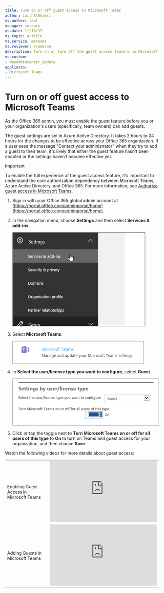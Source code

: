 ```yaml
---
title: Turn on or off guest access to Microsoft Teams
author: LaithAlShamri
ms.author: laal
manager: serdars
ms.date: 11/10/17
ms.topic: article
ms.service: msteams
ms.reviewer: rramesan
description: Turn on or turn off the guest access feature in Microsoft Teams.
ms.custom:
- NewAdminCenter_Update
appliesto: 
- Microsoft Teams
---
```



Turn on or off guest access to Microsoft Teams
======================================





  



As the Office 365 admin, you must enable the guest feature before you or your organization's users (specifically, team owners) can add guests. 

The guest settings are set in Azure Active Directory. It takes 2 hours to 24 hours for the changes to be effective across your Office 365 organization. If a user sees the message "Contact your administrator" when they try to add a guest to their team, it's likely that either the guest feature hasn't been enabled or the settings haven’t become effective yet.


> [!IMPORTANT]
> To enable the full experience of the guest access feature, it's important to understand the core authorization dependency between Microsoft Teams, Azure Active Directory, and Office 365. For more information, see [Authorize guest access in Microsoft Teams](Teams-dependencies.md).

1. Sign in with your Office 365 global admin account at [https://portal.office.com/adminportal/home](https://portal.office.com/adminportal/home).
    
  
2. In the navigation menu, choose **Settings** and then select **Services &amp; add-ins**.
    
     ![Sign in to Office 365, go to the Office 365 admin center, go to Settings, and then choose Services &amp; add-ins.](media/99e676d4-5b48-4525-9556-547031fa37d9.png)
  
 

  
3. Select **Microsoft Teams**.
    
     ![Screenshot shows the option for the Microsoft Teams add-in, as selected in the Office 365 admin center.](media/17ac5608-d212-4fa8-ae3a-e78c62003968.png)
  
  
4. In **Select the user/license type you want to configure**, select **Guest**.
   
    ![Screenshot of the Microsoft Teams add-in shows the Guest license selected and the Microsoft Teams option set to On.](media/92aabda5-431c-4fdd-803e-5ab49290f4f7.png)
      

  
  
5. Click or tap the toggle next to **Turn Microsoft Teams on or off for all users of this type** to **On** to turn on Teams and guest access for your organization, and then choose **Save**. 
    
 Watch the following videos for more details about guest access:  

|  |  |
|---------|---------|
| Enabling Guest Access in Microsoft Teams   | <iframe width="350" height="200" src="https://www.youtube.com/embed/g21Hcqdl5tI" frameborder="0" allowfullscreen></iframe>   |
 | Adding Guests in Microsoft Teams   | <iframe width="350" height="200" src="https://www.youtube.com/embed/1daMBDyBLZc" frameborder="0" allowfullscreen></iframe>   | 